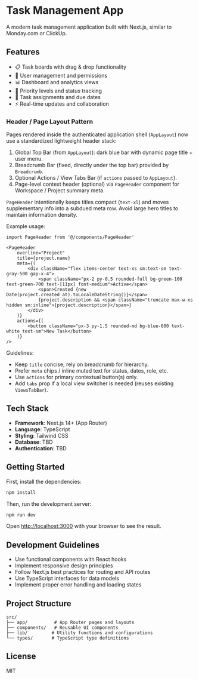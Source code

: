 # Task Management App

A modern task management application built with Next.js, similar to Monday.com or ClickUp.

## Features

- 📋 Task boards with drag & drop functionality
- 👥 User management and permissions
- 📊 Dashboard and analytics views
- 🎯 Priority levels and status tracking
- 📅 Task assignments and due dates
- ⚡ Real-time updates and collaboration

### Header / Page Layout Pattern

Pages rendered inside the authenticated application shell (`AppLayout`) now use a standardized lightweight header stack:

1. Global Top Bar (from `AppLayout`): dark blue bar with dynamic page title + user menu.
2. Breadcrumb Bar (fixed, directly under the top bar) provided by `Breadcrumb`.
3. Optional Actions / View Tabs Bar (if `actions` passed to `AppLayout`).
4. Page-level context header (optional) via `PageHeader` component for Workspace / Project summary meta.

`PageHeader` intentionally keeps titles compact (`text-xl`) and moves supplementary info into a subdued meta row. Avoid large hero titles to maintain information density.

Example usage:

```tsx
import PageHeader from '@/components/PageHeader'

<PageHeader
	overline="Project"
	title={project.name}
	meta={(
		<div className="flex items-center text-xs sm:text-sm text-gray-500 gap-x-4">
			<span className="px-2 py-0.5 rounded-full bg-green-100 text-green-700 text-[11px] font-medium">Active</span>
			<span>Created {new Date(project.created_at).toLocaleDateString()}</span>
			{project.description && <span className="truncate max-w-xs hidden sm:inline">{project.description}</span>}
		</div>
	)}
	actions={(
		<button className="px-3 py-1.5 rounded-md bg-blue-600 text-white text-sm">New Task</button>
	)}
/>
```

Guidelines:
- Keep `title` concise; rely on breadcrumb for hierarchy.
- Prefer `meta` chips / inline muted text for status, dates, role, etc.
- Use `actions` for primary contextual button(s) only.
- Add `tabs` prop if a local view switcher is needed (reuses existing `ViewsTabBar`).

## Tech Stack

- **Framework**: Next.js 14+ (App Router)
- **Language**: TypeScript
- **Styling**: Tailwind CSS
- **Database**: TBD
- **Authentication**: TBD

## Getting Started

First, install the dependencies:

```bash
npm install
```

Then, run the development server:

```bash
npm run dev
```

Open [http://localhost:3000](http://localhost:3000) with your browser to see the result.

## Development Guidelines

- Use functional components with React hooks
- Implement responsive design principles
- Follow Next.js best practices for routing and API routes
- Use TypeScript interfaces for data models
- Implement proper error handling and loading states

## Project Structure

```
src/
├── app/          # App Router pages and layouts
├── components/   # Reusable UI components
├── lib/         # Utility functions and configurations
└── types/       # TypeScript type definitions
```

## License

MIT
